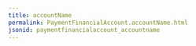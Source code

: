 ```yaml
---
title: accountName
permalink: PaymentFinancialAccount.accountName.html
jsonid: paymentfinancialaccount_accountname
---
```

